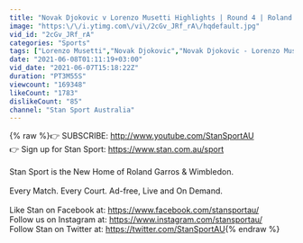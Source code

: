 ```yaml
---
title: "Novak Djokovic v Lorenzo Musetti Highlights | Round 4 | Roland Garros 2021"
image: "https:\/\/i.ytimg.com\/vi\/2cGv_JRf_rA\/hqdefault.jpg"
vid_id: "2cGv_JRf_rA"
categories: "Sports"
tags: ["Lorenzo Musetti","Novak Djokovic","Novak Djokovic - Lorenzo Musetti"]
date: "2021-06-08T01:11:19+03:00"
vid_date: "2021-06-07T15:18:22Z"
duration: "PT3M55S"
viewcount: "169348"
likeCount: "1783"
dislikeCount: "85"
channel: "Stan Sport Australia"
---
```

{% raw %}👉 SUBSCRIBE:  <a rel="nofollow" target="blank" href="http://www.youtube.com/StanSportAU">http://www.youtube.com/StanSportAU</a><br />👉 Sign up for Stan Sport: <a rel="nofollow" target="blank" href="https://www.stan.com.au/sport">https://www.stan.com.au/sport</a> <br /><br />Stan Sport is the New Home of Roland Garros &amp; Wimbledon. <br /><br />Every Match. Every Court. Ad-free, Live and On Demand.<br /><br />Like Stan on Facebook at: <a rel="nofollow" target="blank" href="https://www.facebook.com/stansportau/">https://www.facebook.com/stansportau/</a><br />Follow us on Instagram at: <a rel="nofollow" target="blank" href="https://www.instagram.com/stansportau/">https://www.instagram.com/stansportau/</a><br />Follow Stan on Twitter at: <a rel="nofollow" target="blank" href="https://twitter.com/StanSportAU">https://twitter.com/StanSportAU</a>{% endraw %}
